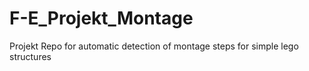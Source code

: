 # F-E_Projekt_Montage
Projekt Repo for automatic detection of montage steps for simple lego structures
